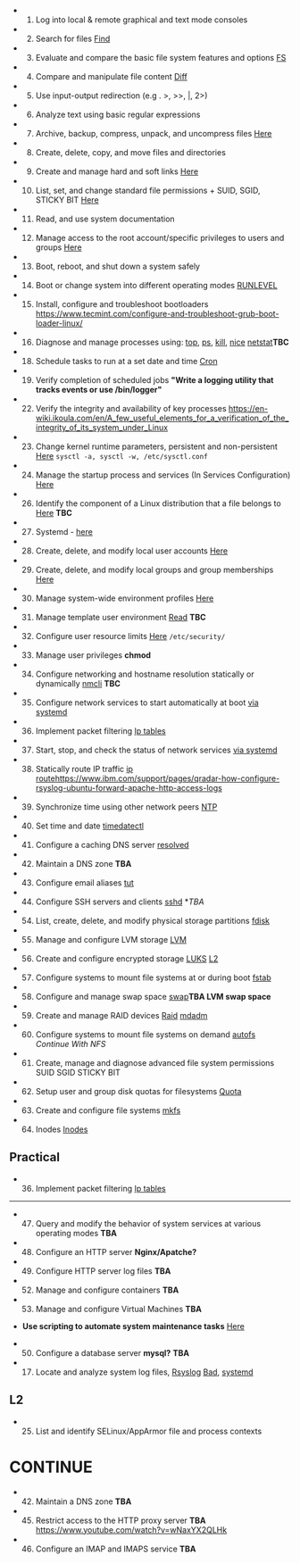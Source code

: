 * 1. Log into local & remote graphical and text mode consoles
* 2. Search for files [Find](/find.md)
* 3. Evaluate and compare the basic file system features and options [FS](/topics1/fs/fs.md)
* 4. Compare and manipulate file content [Diff](/topics1/diff.md)
* 5. Use input-output redirection (e.g . >, >>, |, 2>)
* 6. Analyze text using basic regular expressions
* 7. Archive, backup, compress, unpack, and uncompress files [Here](/topics1/compress/compress_backup.md)
* 8. Create, delete, copy, and move files and directories
* 9. Create and manage hard and soft links [Here](/topics1/links.md)
* 10. List, set, and change standard file permissions + SUID, SGID, STICKY BIT [Here](/file_perrmissions.md)

* 11. Read, and use system documentation
* 12. Manage access to the root account/specific privileges to users and groups [Here](/root_access.md)
* 13. Boot, reboot, and shut down a system safely
* 14. Boot or change system into different operating modes [RUNLEVEL](/run_levels.md)
* 15. Install, configure and troubleshoot bootloaders https://www.tecmint.com/configure-and-troubleshoot-grub-boot-loader-linux/

* 16. Diagnose and manage processes using: [top](/top.md), [ps](/ps.md), [kill](/kill.md), [nice](/nice.md) [netstat](/netstat.md)**TBC**
* 18. Schedule tasks to run at a set date and time [Cron](/cron.md)
* 19. Verify completion of scheduled jobs **"Write a logging utility that tracks events or use /bin/logger"**
* 22. Verify the integrity and availability of key processes https://en-wiki.ikoula.com/en/A_few_useful_elements_for_a_verification_of_the_integrity_of_its_system_under_Linux

* 23. Change kernel runtime parameters, persistent and non-persistent [Here](/runtime_parameters.md) `sysctl -a, sysctl -w, /etc/sysctl.conf`
* 24. Manage the startup process and services (In Services Configuration) [Here](/systemd.md)
* 26. Identify the component of a Linux distribution that a file belongs to [Here](/identify_which_file_belongs_to.md) **TBC**
* 27. Systemd - [here](/systemd.md)
* 28. Create, delete, and modify local user accounts [Here](/user_administration.md)
* 29. Create, delete, and modify local groups and group memberships [Here](/topic1/gpasswd.md)
* 30. Manage system-wide environment profiles [Here](/env_profiles.md)
* 31. Manage template user environment [Read](/template_usr_env.md) **TBC**
* 32. Configure user resource limits [Here](/usr_resource_limits.md) `/etc/security/`
* 33. Manage user privileges **chmod**
* 34. Configure networking and hostname resolution statically or dynamically [nmcli](/nmcli.md) **TBC**
* 35. Configure network services to start automatically at boot [via systemd](/start_stop_network_service.md)
* 36. Implement packet filtering [Ip tables](/packet_filtering.md)
* 37. Start, stop, and check the status of network services [via systemd](/start_stop_network_service.md)
* 38. Statically route IP traffic [ip route](/static_ip_routing.md)https://www.ibm.com/support/pages/qradar-how-configure-rsyslog-ubuntu-forward-apache-http-access-logs
* 39. Synchronize time using other network peers [NTP](/ntp.md)
* 40. Set time and date [timedatectl](/timedatectl.md)
* 41. Configure a caching DNS server [resolved](/dns_caching.md)
* 42. Maintain a DNS zone **TBA**
* 43. Configure email aliases [tut](/https://www.walkernews.net/2008/01/16/how-to-setup-email-alias-in-red-hat-linux/)
* 44. Configure SSH servers and clients [sshd](/ssh_config.md) **TBA*

* 54. List, create, delete, and modify physical storage partitions [fdisk](/command_line_utilities/fdisk.md)
* 55. Manage and configure LVM storage [LVM](/topics1/lvm.md)
* 56. Create and configure encrypted storage [LUKS](/encrypted_storage.md) [L2](/luks2.md)
* 57. Configure systems to mount file systems at or during boot [fstab](/topics1/fstab.md)
* 58. Configure and manage swap space [swap](/swap.md)**TBA LVM swap space**
* 59. Create and manage RAID devices [Raid](/RAID/raid.md) [mdadm](/topics1/mdadm/mdadm.md)
* 60. Configure systems to mount file systems on demand [autofs](/autofs.md) *Continue With NFS*
* 61. Create, manage and diagnose advanced file system permissions SUID SGID STICKY BIT
* 62. Setup user and group disk quotas for filesystems [Quota](/quota.md)
* 63. Create and configure file systems [mkfs](/topics1/mkfs.md)
* 64. Inodes [Inodes](/topics1/inode.md)


## Practical


* 36. Implement packet filtering [Ip tables](/packet_filtering.md)

---
* 47. Query and modify the behavior of system services at various operating modes **TBA**
* 48. Configure an HTTP server **Nginx/Apatche?**
* 49. Configure HTTP server log files **TBA**
* 52. Manage and configure containers **TBA**
* 53. Manage and configure Virtual Machines **TBA**
* **Use scripting to automate system maintenance tasks**  [Here](/scripts_for_system_maintenance/)

* 50. Configure a database server **mysql?** **TBA** 
* 17. Locate and analyze system log files, [Rsyslog](/rsyslog.md) [Bad](/logging.md), [systemd](/loggd.md)
## L2
* 25. List and identify SELinux/AppArmor file and process contexts

# CONTINUE

* 42. Maintain a DNS zone **TBA**
* 45. Restrict access to the HTTP proxy server **TBA** https://www.youtube.com/watch?v=wNaxYX2QLHk
* 46. Configure an IMAP and IMAPS service **TBA**

